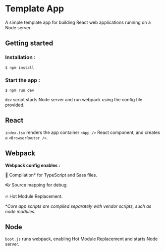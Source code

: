 # Template App

A simple template app for building React web applications running on a Node server.

## Getting started

### Installation :

```
$ npm install
```

### Start the app :

```
$ npm run dev
```

```dev``` script starts Node server and run webpack using the config file provided.

## React

```index.tsx``` renders the app container ```<App />``` React component, and creates a ```<BrowserRouter />```.

## Webpack

**Webpack config enables :**

🚀 Compilation* for TypeScript and Sass files.

👓 Source mapping for debug.

🔥 Hot Module Replacement.

\**Core app scripts are compiled separately with vendor scripts, such as node modules.*

## Node

```boot.js``` runs webpack, enabling Hot Module Replacement and starts Node server.
